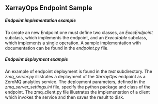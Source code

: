 ## XarrayOps Endpoint Sample 

##### Endpoint implementation example

To create an new Endpoint one must define two classes, an *ExecEndpoint* subclass, 
which implements the endpoint, and an *Executable* subclass, which implements a single operation.
A sample implementation with documentation can be found in the *endpoint.py* file.

##### Endpoint deployment example

An example of endpoint deployment is found in the *test* subdirectory.  The *zmq_server.py* illistrates a deployment of the
*XarrayOps* endpoint as a ZeroMQ analytics service.  The deployment parameters, defined in the *zmq_server_settings.ini*
file, specify the python package and class of the endpoint.  The zmq_client.py file illustrates the implementation of
a client which invokes the service and then saves the result to disk.